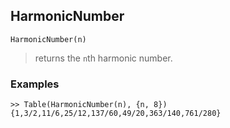 ## HarmonicNumber

```
HarmonicNumber(n)
```

> returns the `n`th harmonic number.  
 
### Examples

```
>> Table(HarmonicNumber(n), {n, 8})
{1,3/2,11/6,25/12,137/60,49/20,363/140,761/280} 
```
